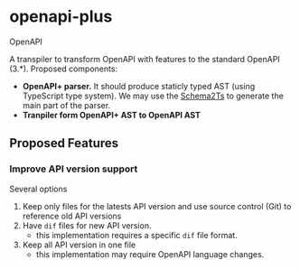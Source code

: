 # openapi-plus
OpenAPI

A transpiler to transform OpenAPI with features to the standard OpenAPI (3.\*). Proposed components:
- **OpenAPI+ parser.** It should produce staticly typed AST (using TypeScript type system). We may use the [Schema2Ts](http://github.com/ts-common/schema2ts) to generate the main part of the parser.
- **Tranpiler form OpenAPI+ AST to OpenAPI AST**

## Proposed Features

### Improve API version support

Several options

1. Keep only files for the latests API version and use source control (Git) to reference old API versions
1. Have `dif` files for new API version.
   - this implementation requires a specific `dif` file format.
1. Keep all API version in one file
   - this implementation may require OpenAPI language changes.
